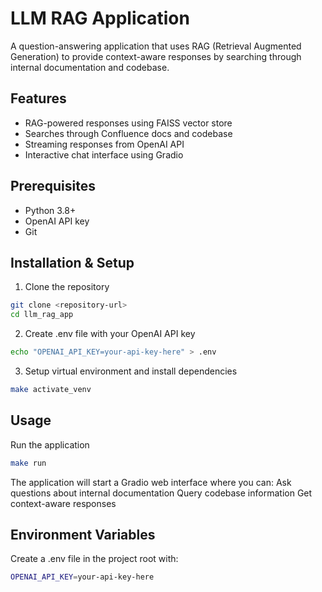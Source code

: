 # LLM RAG Application

A question-answering application that uses RAG (Retrieval Augmented Generation) to provide context-aware responses by searching through internal documentation and codebase.

## Features
- RAG-powered responses using FAISS vector store
- Searches through Confluence docs and codebase
- Streaming responses from OpenAI API
- Interactive chat interface using Gradio

## Prerequisites
- Python 3.8+
- OpenAI API key
- Git

## Installation & Setup

1. Clone the repository
```bash
git clone <repository-url>
cd llm_rag_app
```
2. Create .env file with your OpenAI API key
```bash
echo "OPENAI_API_KEY=your-api-key-here" > .env
```
3. Setup virtual environment and install dependencies
```bash
make activate_venv
```

## Usage
Run the application
```bash
make run
```

The application will start a Gradio web interface where you can:
Ask questions about internal documentation
Query codebase information
Get context-aware responses


## Environment Variables
Create a .env file in the project root with:
```bash
OPENAI_API_KEY=your-api-key-here
```

